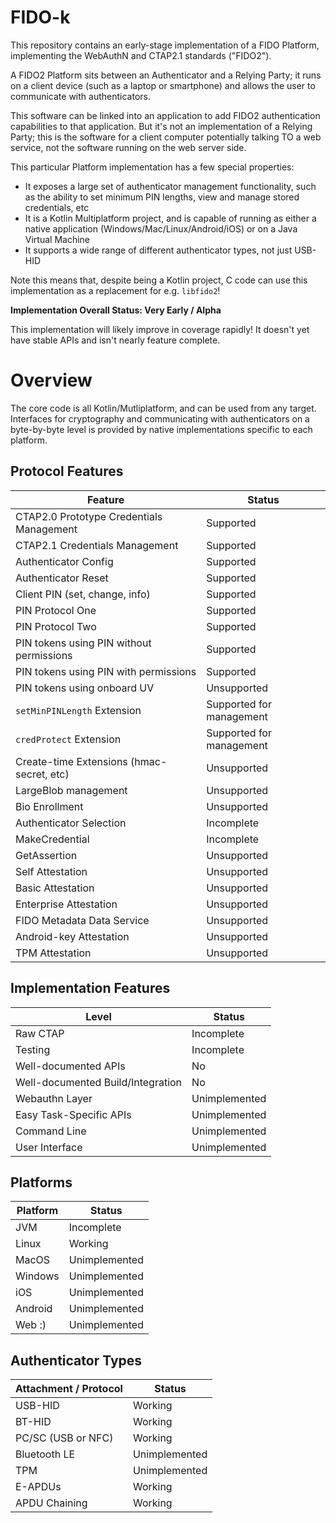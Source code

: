 FIDO-k
======

This repository contains an early-stage implementation of a FIDO Platform, implementing the
WebAuthN and CTAP2.1 standards ("FIDO2").

A FIDO2 Platform sits between an Authenticator and a Relying Party; it runs on a client
device (such as a laptop or smartphone) and allows the user to communicate with
authenticators.

This software can be linked into an application to add FIDO2 authentication capabilities
to that application. But it's not an implementation of a Relying Party; this is the
software for a client computer potentially talking TO a web service, not the software
running on the web server side.

This particular Platform implementation has a few special properties:

- It exposes a large set of authenticator management functionality, such as the ability
  to set minimum PIN lengths, view and manage stored credentials, etc
- It is a Kotlin Multiplatform project, and is capable of running as either a native
  application (Windows/Mac/Linux/Android/iOS) or on a Java Virtual Machine
- It supports a wide range of different authenticator types, not just USB-HID

Note this means that, despite being a Kotlin project, C code can use this
implementation as a replacement for e.g. `libfido2`!

**Implementation Overall Status: Very Early / Alpha**

This implementation will likely improve in coverage rapidly! It doesn't yet have stable
APIs and isn't nearly feature complete.

# Overview

The core code is all Kotlin/Mutliplatform, and can be used from any target. Interfaces
for cryptography and communicating with authenticators on a byte-by-byte level is
provided by native implementations specific to each platform.

## Protocol Features

| Feature                                   | Status                   |
|-------------------------------------------|--------------------------|
| CTAP2.0 Prototype Credentials Management  | Supported                |
| CTAP2.1 Credentials Management            | Supported                |
| Authenticator Config                      | Supported                |
| Authenticator Reset                       | Supported                |
| Client PIN (set, change, info)            | Supported                |
| PIN Protocol One                          | Supported                |
| PIN Protocol Two                          | Supported                |
| PIN tokens using PIN without permissions  | Supported                |
| PIN tokens using PIN with permissions     | Supported                |
| PIN tokens using onboard UV               | Unsupported              |
| `setMinPINLength` Extension               | Supported for management |
| `credProtect` Extension                   | Supported for management |
| Create-time Extensions (hmac-secret, etc) | Unsupported              |
| LargeBlob management                      | Unsupported              |
| Bio Enrollment                            | Unsupported              |
| Authenticator Selection                   | Incomplete               |
| MakeCredential                            | Incomplete               |
| GetAssertion                              | Unsupported              |
| Self Attestation                          | Unsupported              |
| Basic Attestation                         | Unsupported              |
| Enterprise Attestation                    | Unsupported              |
| FIDO Metadata Data Service                | Unsupported              |
| Android-key Attestation                   | Unsupported              |
| TPM Attestation                           | Unsupported              |

## Implementation Features

| Level                             | Status        |
|-----------------------------------|---------------|
| Raw CTAP                          | Incomplete    |
| Testing                           | Incomplete    |
| Well-documented APIs              | No            |
| Well-documented Build/Integration | No            |
| Webauthn Layer                    | Unimplemented |
| Easy Task-Specific APIs           | Unimplemented |
| Command Line                      | Unimplemented |
| User Interface                    | Unimplemented |

## Platforms

| Platform | Status        |
|----------|---------------|
| JVM      | Incomplete    |
| Linux    | Working       |
| MacOS    | Unimplemented |
| Windows  | Unimplemented |
| iOS      | Unimplemented |
| Android  | Unimplemented |
| Web :)   | Unimplemented |

## Authenticator Types

| Attachment / Protocol | Status        |
|-----------------------|---------------|
| USB-HID               | Working       |
| BT-HID                | Working       |
| PC/SC (USB or NFC)    | Working       |
| Bluetooth LE          | Unimplemented |
| TPM                   | Unimplemented |
| E-APDUs               | Working       |
| APDU Chaining         | Working       |
